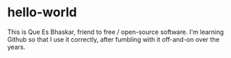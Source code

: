 # hello-world
This is Que Es Bhaskar, friend to free / open-source software.
I'm learning Github so that I use it correctly, after fumbling with it off-and-on over the years.
